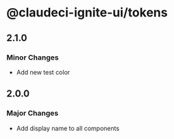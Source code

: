 # @claudeci-ignite-ui/tokens

## 2.1.0

### Minor Changes

- Add new test color

## 2.0.0

### Major Changes

- Add display name to all components
